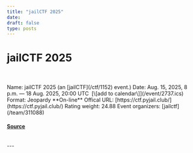```yaml
---
title: "jailCTF 2025"
date: 
draft: false
type: posts
---
```

# jailCTF 2025

<br/>

<br/>
Name: jailCTF 2025 (an [jailCTF](/ctf/1152) event.)  
Date: Aug. 15, 2025, 8 p.m. — 18 Aug. 2025, 20:00 UTC  [\[add to calendar\]](/event/2737.ics)  
Format: Jeopardy  
**On-line**  
Offical URL: [https://ctf.pyjail.club/](https://ctf.pyjail.club/)  
Rating weight: 24.88  
Event organizers: [jailctf](/team/311088)

#### [Source](https://ctftime.org/event/2737)

<br/>
---
